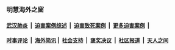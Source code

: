 
### 明慧海外之窗

####  [武汉肺炎](indexes/365.md?t=01122000) &nbsp;|&nbsp;  [迫害案例综述](indexes/328.md?t=01122000) &nbsp;|&nbsp; [迫害致死案例](indexes/277.md?t=01122000)  &nbsp;|&nbsp; [更多迫害案例](indexes/81.md?t=01122000)  &nbsp;|&nbsp; 
####  [时事评论](indexes/251.md?t=01122000) &nbsp;|&nbsp; [海外简讯](indexes/245.md?t=01122000)&nbsp;|&nbsp;  [社会支持](indexes/140.md?t=01122000) &nbsp;|&nbsp; [褒奖决议](indexes/282.md?t=01122000) &nbsp;|&nbsp; [社区报道](indexes/91.md?t=01122000)  &nbsp;|&nbsp; [天人之间](indexes/78.md?t=01122000) 

